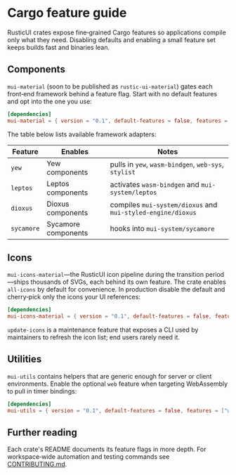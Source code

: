 # Cargo feature guide

RusticUI crates expose fine‑grained Cargo features so applications compile only what they need. Disabling defaults and enabling a small feature set keeps builds fast and binaries lean.

## Components

`mui-material` (soon to be published as `rustic-ui-material`) gates each front‑end framework behind a feature flag. Start with no default features and opt into the one you use:

```toml
[dependencies]
mui-material = { version = "0.1", default-features = false, features = ["leptos"] }
```

The table below lists available framework adapters:

| Feature   | Enables | Notes |
|-----------|---------|-------|
| `yew`     | Yew components | pulls in `yew`, `wasm-bindgen`, `web-sys`, `stylist` |
| `leptos`  | Leptos components | activates `wasm-bindgen` and `mui-system/leptos` |
| `dioxus`  | Dioxus components | compiles `mui-system/dioxus` and `mui-styled-engine/dioxus` |
| `sycamore`| Sycamore components | hooks into `mui-system/sycamore` |

## Icons

`mui-icons-material`—the RusticUI icon pipeline during the transition period—ships thousands of SVGs, each behind its own feature. The crate enables `all-icons` by default for convenience. In production disable the default and cherry‑pick only the icons your UI references:

```toml
[dependencies]
mui-icons-material = { version = "0.1", default-features = false, features = ["icon-10k_24px"] }
```

`update-icons` is a maintenance feature that exposes a CLI used by maintainers to refresh the icon list; end users rarely need it.

## Utilities

`mui-utils` contains helpers that are generic enough for server or client environments. Enable the optional `web` feature when targeting WebAssembly to pull in timer bindings:

```toml
[dependencies]
mui-utils = { version = "0.1", default-features = false, features = ["web"] }
```

## Further reading

Each crate's README documents its feature flags in more depth. For workspace‑wide automation and testing commands see [CONTRIBUTING.md](../CONTRIBUTING.md).

